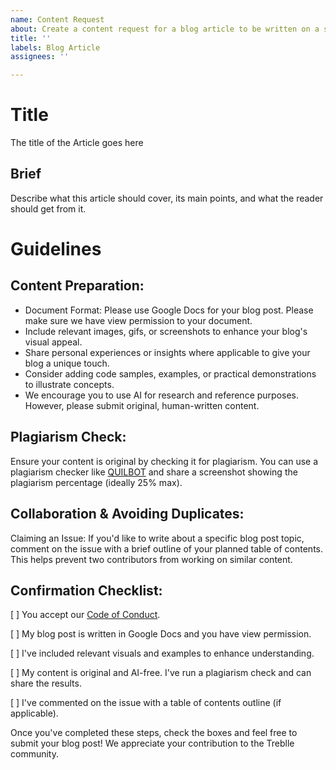 ```yaml
---
name: Content Request
about: Create a content request for a blog article to be written on a specific topic
title: ''
labels: Blog Article
assignees: ''

---
```


# **Title**

The title of the Article goes here

## **Brief**

Describe what this article should cover, its main points, and what the reader should get from it.

# **Guidelines**

## Content Preparation:

- Document Format: Please use Google Docs for your blog post. Please make sure we have view permission to your document.
- Include relevant images, gifs, or screenshots to enhance your blog's visual appeal.
- Share personal experiences or insights where applicable to give your blog a unique touch.
- Consider adding code samples, examples, or practical demonstrations to illustrate concepts.
- We encourage you to use AI for research and reference purposes. However, please submit original, human-written content.

## **Plagiarism Check:**
Ensure your content is original by checking it for plagiarism. You can use a plagiarism checker like [QUILBOT](https://quillbot.com/ai-content-detector) and share a screenshot showing the plagiarism percentage (ideally 25% max).

## **Collaboration & Avoiding Duplicates:**

Claiming an Issue: If you'd like to write about a specific blog post topic, comment on the issue with a brief outline of your planned table of contents. This helps prevent two contributors from working on similar content.

## **Confirmation Checklist:**

[ ]  You accept our [Code of Conduct](https://docs.google.com/document/d/1O8AQVPwUPhq-GGyIjoxvEV_PMUeg6r-haaX9vqLkh04/edit#heading=h.cmatf5j47a8x).

[ ]  My blog post is written in Google Docs and you have view permission.

[ ]  I've included relevant visuals and examples to enhance understanding.

[ ]  My content is original and AI-free. I've run a plagiarism check and can share the results.

[ ]  I've commented on the issue with a table of contents outline (if applicable).

Once you've completed these steps, check the boxes and feel free to submit your blog post! We appreciate your contribution to the Treblle community.

